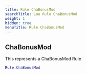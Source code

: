 ```yaml
---
title: Rule ChaBonusMod
searchTitle: Lua Rule ChaBonusMod
weight: 1
hidden: true
menuTitle: Rule ChaBonusMod
---
```

## ChaBonusMod

This represents a ChaBonusMod Rule
```lua
Rule.ChaBonusMod
```